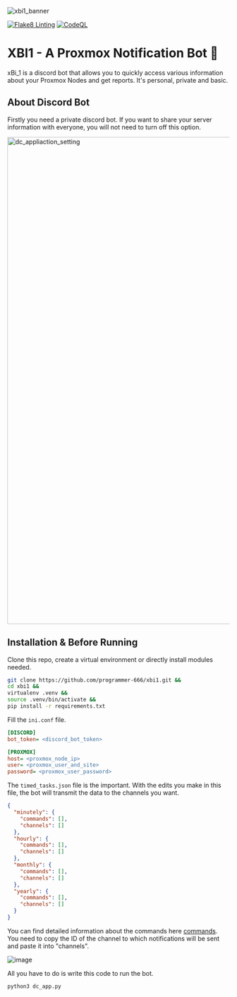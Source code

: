 ![xbi1_banner](https://github.com/programmer-666/xbi1/assets/34501436/56fe6b34-4f68-4178-99cb-4d37cca1ca6d)

[![Flake8 Linting](https://github.com/programmer-666/xbi1/actions/workflows/flake8py.yml/badge.svg)](https://github.com/programmer-666/xbi1/actions/workflows/flake8py.yml)
[![CodeQL](https://github.com/programmer-666/xbi1/actions/workflows/codeql.yml/badge.svg)](https://github.com/programmer-666/xbi1/actions/workflows/codeql.yml)

# XBI1 - A Proxmox Notification Bot 🤖
xBi_1 is a discord bot that allows you to quickly access various information about your Proxmox Nodes and get reports. It's personal, private and basic.

## About Discord Bot
Firstly you need a private discord bot. If you want to share your server information with everyone, you will not need to turn off this option.

<img width="1102" alt="dc_appliaction_setting" src="https://github.com/programmer-666/xbi1/assets/34501436/86df32af-86dc-4ee6-ac8b-d3bc4774d219">

## Installation & Before Running
Clone this repo, create a virtual environment or directly install modules needed.

```sh
git clone https://github.com/programmer-666/xbi1.git &&
cd xbi1 &&
virtualenv .venv &&
source .venv/bin/activate &&
pip install -r requirements.txt
```

Fill the `ini.conf` file.
```ini
[DISCORD]
bot_token= <discord_bot_token>

[PROXMOX]
host= <proxmox_node_ip>
user= <proxmox_user_and_site>
password= <proxmox_user_password>
```
The `timed_tasks.json` file is the important. With the edits you make in this file, the bot will transmit the data to the channels you want.

```json
{
  "minutely": {
    "commands": [],
    "channels": []
  },
  "hourly": {
    "commands": [],
    "channels": []
  },
  "monthly": {
    "commands": [],
    "channels": []
  },
  "yearly": {
    "commands": [],
    "channels": []
  }
}
```
You can find detailed information about the commands here [commands](https://github.com/programmer-666/xbi1/blob/master/commands.md). You need to copy the ID of the channel to which notifications will be sent and paste it into "channels".

![image](https://github.com/programmer-666/xbi1/assets/34501436/98e0f838-b64c-4e69-8392-ad44e6bafb14)

All you have to do is write this code to run the bot.
```
python3 dc_app.py
```
